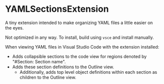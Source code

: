 # YAMLSectionsExtension

A tiny extension intended to make organizing YAML files a little easier on the eyes.

Not optimized in any way. To install, build using `vsce` and install manually. 

When viewing YAML files in Visual Studio Code with the extension installed:

+ Adds collapsible sections to the code view for regions denoted by "#Section: Section name".
+ Adds these section definitions to the Outline view. 
    + Additionally, adds top level object definitions within each section as children to the Outline view.